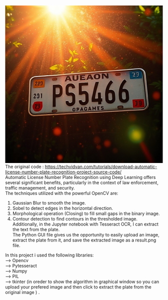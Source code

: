 ![project3](auto.jpg)  
The original code : https://techvidvan.com/tutorials/download-automatic-license-number-plate-recognition-project-source-code/  
Automatic License Number Plate Recognition using Deep Learning offers several significant benefits, particularly in the context of law enforcement, traffic management, and security.   
The techniques utilized with the powerful OpenCV are:  
1) Gaussian Blur to smooth the image.  
2) Sobel to detect edges in the horizontal direction.  
3) Morphological operation (Closing) to fill small gaps in the binary image.  
4) Contour detection to find contours in the thresholded image.
Additionally, in the Jupyter notebook with Tesseract OCR, I can extract the text from the plate.  
The Python GUI file gives us the opportunity to easily upload an image, extract the plate from it, and save the extracted image as a result.png file.  
  
In this project i used the following libraries:  
--> Opencv  
--> Pytesseract  
--> Numpy  
--> PIL   
--> tkinter  (in oreder to show the algorithm in graphical window so you can upload your prefered image and then click to extract the plate from the original image ) . 
